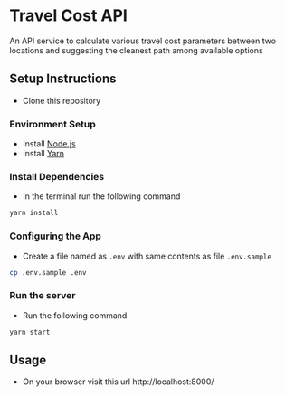 # Travel Cost API

An API service to calculate various travel cost parameters between two locations and suggesting the cleanest path among available options

## Setup Instructions

- Clone this repository

### Environment Setup

- Install [Node.js](https://nodejs.dev/learn/how-to-install-nodejs)
- Install [Yarn](https://classic.yarnpkg.com/en/docs/install)

### Install Dependencies

- In the terminal run the following command
```sh
yarn install
```

### Configuring the App
- Create a file named as `.env` with same contents as file `.env.sample`
```sh
cp .env.sample .env
```

### Run the server
- Run the following command
```sh
yarn start
```

## Usage
- On your browser visit this url http://localhost:8000/
